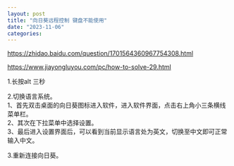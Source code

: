 ```yaml
---
layout: post
title: "向日葵远程控制 键盘不能使用"
date: "2023-11-06"
categories: 
---
```

<p><a href="https://zhidao.baidu.com/question/1701564360967754308.html">https://zhidao.baidu.com/question/1701564360967754308.html</a></p>
<p><a href="https://www.jiayongluyou.com/pc/how-to-solve-29.html">https://www.jiayongluyou.com/pc/how-to-solve-29.html</a></p>
<p>1.长按alt 三秒</p>
<p>2.切换语言系统。<br />
1、首先双击桌面的向日葵图标进入软件，进入软件界面，点击右上角小三条横线菜单栏。<br />
2、其次在下拉菜单中选择设置。<br />
3、最后进入设置界面后，可以看到当前显示语言处为英文，切换至中文即可正常输入中文。</p>
<p>3.重新连接向日葵。</p>
